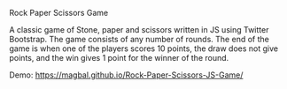 Rock Paper Scissors Game

A classic game of Stone, paper and scissors written in JS using Twitter Bootstrap.
The game consists of any number of rounds. 
The end of the game is when one of the players scores 10 points,
the draw does not give points, and the win gives 1 point for the winner of the round.

Demo:
https://magbal.github.io/Rock-Paper-Scissors-JS-Game/

